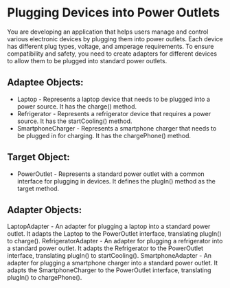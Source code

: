 # Plugging Devices into Power Outlets
You are developing an application that helps users manage and control various electronic devices by plugging them into power outlets. Each device has different plug types, voltage, and amperage requirements. To ensure compatibility and safety, you need to create adapters for different devices to allow them to be plugged into standard power outlets.

## Adaptee Objects:

- Laptop - Represents a laptop device that needs to be plugged into a power source. It has the charge() method.
- Refrigerator - Represents a refrigerator device that requires a power source. It has the startCooling() method.
- SmartphoneCharger - Represents a smartphone charger that needs to be plugged in for charging. It has the chargePhone() method.

## Target Object:
- PowerOutlet - Represents a standard power outlet with a common interface for plugging in devices. It defines the plugIn() method as the target method.

## Adapter Objects:
LaptopAdapter - An adapter for plugging a laptop into a standard power outlet. It adapts the Laptop to the PowerOutlet interface, translating plugIn() to charge().
RefrigeratorAdapter - An adapter for plugging a refrigerator into a standard power outlet. It adapts the Refrigerator to the PowerOutlet interface, translating plugIn() to startCooling().
SmartphoneAdapter - An adapter for plugging a smartphone charger into a standard power outlet. It adapts the SmartphoneCharger to the PowerOutlet interface, translating plugIn() to chargePhone().
